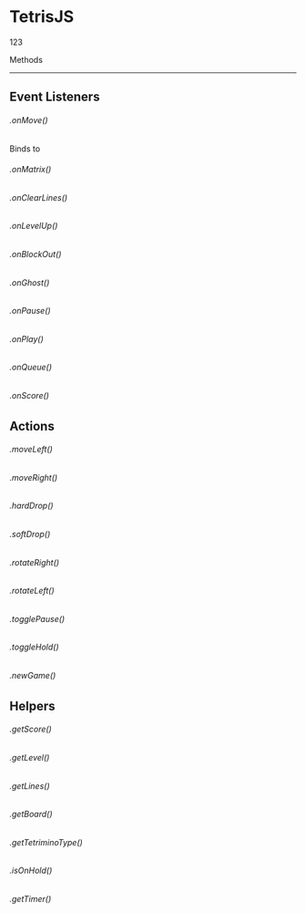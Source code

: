 TetrisJS
========
123




Methods
***


Event Listeners
------

###### .onMove()
Binds to

###### .onMatrix()


###### .onClearLines()


###### .onLevelUp()


###### .onBlockOut()



###### .onGhost()



###### .onPause()



###### .onPlay()


###### .onQueue()



###### .onScore()



Actions
------

###### .moveLeft()


###### .moveRight()


###### .hardDrop()


###### .softDrop()


###### .rotateRight()


###### .rotateLeft()


###### .togglePause()


###### .toggleHold()


###### .newGame()




Helpers
------


###### .getScore()

###### .getLevel()

###### .getLines()

###### .getBoard()

###### .getTetriminoType()

###### .isOnHold()

###### .getTimer()


